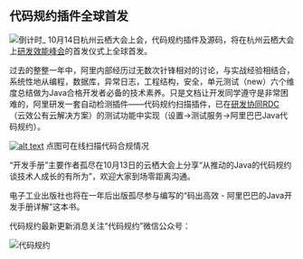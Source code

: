 ## 代码规约插件全球首发
![倒计时_](https://gw.alicdn.com/tfscom/TB15UiqpEF7MKJjSZFLXXcMBVXa.png)
10月14日杭州云栖大会上会，代码规约插件及源码，将在杭州云栖大会上[研发效能峰会](https://yunqi.aliyun.com/2017/hangzhou/meeting?day=day4&theme=all&meeting=detail1433 )的首发仪式上全球首发。

过去的整整一年中，阿里内部经历过无数次针锋相对的讨论，与实战经验相结合，系统性地从编程，数据库，异常日志，工程结构，安全，单元测试（new）六个维度总结做为Java合格开发者必备的技术素养。只是文档让开发同学遵守是非常困难的，阿里研发一套自动检测插件——代码规约扫描插件，已在[研发协同RDC](https://rdc-test.aliyun.com/)（云效公有云解决方案）的测试功能中实现（设置->测试服务->阿里巴巴Java代码规约）。

[![alt text](https://gw.alicdn.com/tfscom/TB13OnghlUSMeJjy1zkXXaWmpXa.png "title")](https://rdc-test.aliyun.com)
点图可在线扫描代码合规情况

“开发手册”主要作者孤尽在10月13日的云栖大会上分享“从推动的Java的代码规约谈技术人成长的有所为”，欢迎大家到场零距离沟通。

电子工业出版社也将在一年后出版孤尽参与编写的“码出高效 - 阿里巴巴的Java开发手册详解”这本书。

代码规约最新更新消息关注“代码规约”微信公众号：

![代码规约](https://gw.alicdn.com/tfscom/TB1x5WJaGmgSKJjSsphXXcy1VXa.jpg)
